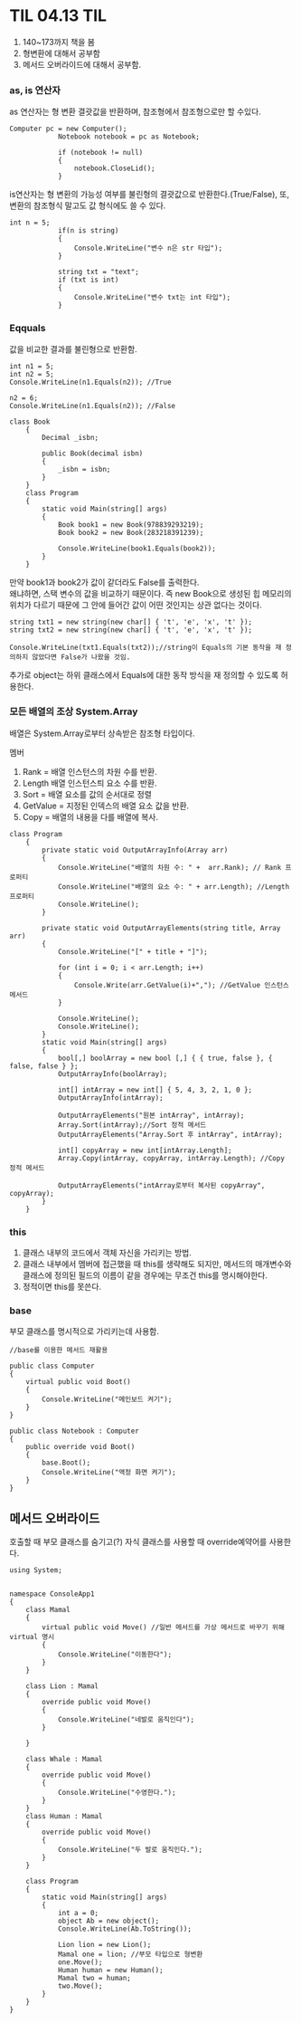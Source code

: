 # TIL 04.13 TIL
1. 140~173까지 책을 봄
2. 형변환에 대해서 공부함
3. 메서드 오버라이드에 대해서 공부함.

### as, is 연산자
as 연산자는 형 변환 결괏값을 반환하며, 참조형에서 참조형으로만 할 수있다.
```
Computer pc = new Computer();
            Notebook notebook = pc as Notebook;

            if (notebook != null)
            {
                notebook.CloseLid();
            }
```

is연산자는 형 변환의 가능성 여부를 불린형의 결괏값으로 반환한다.(True/False), 또, 변환의 참조형식 말고도 값 형식에도 쓸 수 있다.
```
int n = 5;
            if(n is string)
            {
                Console.WriteLine("변수 n은 str 타입");
            }

            string txt = "text";
            if (txt is int)
            {
                Console.WriteLine("변수 txt는 int 타입");
            }
```

### Eqquals
값을 비교한 결과를 불린형으로 반환함.
```
int n1 = 5;
int n2 = 5;
Console.WriteLine(n1.Equals(n2)); //True

n2 = 6;
Console.WriteLine(n1.Equals(n2)); //False
```
```
class Book
    {
        Decimal _isbn;

        public Book(decimal isbn)
        {
            _isbn = isbn;
        }
    }
    class Program
    {
        static void Main(string[] args)
        {
            Book book1 = new Book(978839293219);
            Book book2 = new Book(283218391239);

            Console.WriteLine(book1.Equals(book2));
        }  
    }
```
만약 book1과 book2가 값이 같더라도 False를 출력한다.  
왜냐하면, 스택 변수의 값을 비교하기 때문이다. 즉 new Book으로 생성된 힙 메모리의 위치가 다르기 때문에 그 안에 들어간 값이 어떤 것인지는 상관 없다는 것이다.  
```
string txt1 = new string(new char[] { 't', 'e', 'x', 't' });
string txt2 = new string(new char[] { 't', 'e', 'x', 't' });

Console.WriteLine(txt1.Equals(txt2));//string이 Equals의 기본 동작을 재 정의하지 않았다면 False가 나왔을 것임.
```
추가로 object는 하위 클래스에서 Equals에 대한 동작 방식을 재 정의할 수 있도록 허용한다. 

### 모든 배열의 조상 System.Array
배열은 System.Array로부터 상속받은 참조형 타입이다.   
  
멤버  
1. Rank = 배열 인스턴스의 차원 수를 반환.
2. Length 배열 인스턴스틔 요소 수를 반환.
3. Sort = 배열 요소를 값의 순서대로 정렬
4. GetValue = 지정된 인덱스의 배열 요소 값을 반환.
5. Copy = 배열의 내용을 다를 배열에 복사.

```
class Program
    {
        private static void OutputArrayInfo(Array arr)
        {
            Console.WriteLine("배열의 차원 수: " +  arr.Rank); // Rank 프로퍼티
            Console.WriteLine("배열의 요소 수: " + arr.Length); //Length 프로퍼티
            Console.WriteLine();
        }
        
        private static void OutputArrayElements(string title, Array arr)
        {
            Console.WriteLine("[" + title + "]");
            
            for (int i = 0; i < arr.Length; i++)
            {
                Console.Write(arr.GetValue(i)+","); //GetValue 인스턴스 메서드
            }

            Console.WriteLine();
            Console.WriteLine();
        }
        static void Main(string[] args)
        {
            bool[,] boolArray = new bool [,] { { true, false }, { false, false } };
            OutputArrayInfo(boolArray);

            int[] intArray = new int[] { 5, 4, 3, 2, 1, 0 };
            OutputArrayInfo(intArray);

            OutputArrayElements("원본 intArray", intArray);
            Array.Sort(intArray);//Sort 정적 메서드
            OutputArrayElements("Array.Sort 후 intArray", intArray);

            int[] copyArray = new int[intArray.Length];
            Array.Copy(intArray, copyArray, intArray.Length); //Copy 정적 메서드

            OutputArrayElements("intArray로부터 복사된 copyArray", copyArray);
        }  
    }
```

### this
1. 클래스 내부의 코드에서 객체 자신을 가리키는 방법.  
2. 클래스 내부에서 멤버에 접근했을 때 this를 생략해도 되지만, 메서드의 매개변수와 클래스에 정의된 필드의 이름이 같을 경우에는 무조건 this를 명시해야한다.  
3. 정적이면 this를 못쓴다.

### base
부모 클래스를 명시적으로 가리키는데 사용함.

```
//base를 이용한 메서드 재활용

public class Computer
{
    virtual public void Boot()
    {
        Console.WriteLine("메인보드 켜기");
    }
}

public class Notebook : Computer
{
    public override void Boot()
    {
        base.Boot();
        Console.WriteLine("액정 화면 켜기");
    }
}
```

## 메서드 오버라이드

호출할 때 부모 클래스를 숨기고(?) 자식 클래스를 사용할 때 override예약어를 사용한다.

```
using System;


namespace ConsoleApp1
{
    class Mamal
    {
        virtual public void Move() //일반 메서드를 가상 메서드로 바꾸기 위해 virtual 명시
        {
            Console.WriteLine("이동한다");
        }
    }

    class Lion : Mamal
    {
        override public void Move()
        {
            Console.WriteLine("네발로 움직인다");
        }

    }

    class Whale : Mamal
    {
        override public void Move()
        {
            Console.WriteLine("수영한다.");
        }
    }
    class Human : Mamal
    {
        override public void Move()
        {
            Console.WriteLine("두 발로 움직인다.");
        }
    }

    class Program
    {
        static void Main(string[] args)
        {
            int a = 0;
            object Ab = new object();
            Console.WriteLine(Ab.ToString());

            Lion lion = new Lion();
            Mamal one = lion; //부모 타입으로 형변환
            one.Move();
            Human human = new Human();
            Mamal two = human;
            two.Move();
        }
    }
}
```
